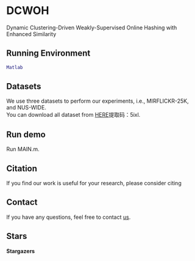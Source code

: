 # DCWOH
Dynamic Clustering-Driven Weakly-Supervised Online Hashing with Enhanced Similarity

## Running Environment
```matlab
Matlab
```

## Datasets
We use three datasets to perform our experiments, i.e., MIRFLICKR-25K, and NUS-WIDE. 
<br>
You can download all dataset from [HERE](https://pan.baidu.com/s/1dBQc_WPe-qxM_eQULTrEbA)提取码：5ixl. 


## Run demo

Run MAIN.m.

## Citation
If you find our work is useful for your research, please consider citing

## Contact
If you have any questions, feel free to contact [us](mailto:wangna.wn2000@gmail.com).


## Stars
**Stargazers**
